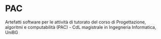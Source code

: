 # PAC
Artefatti software per le attività di tutorato del corso di Progettazione, algoritmi e computabilità (PAC) - CdL magistrale in Ingegneria Informatica, UniBG
